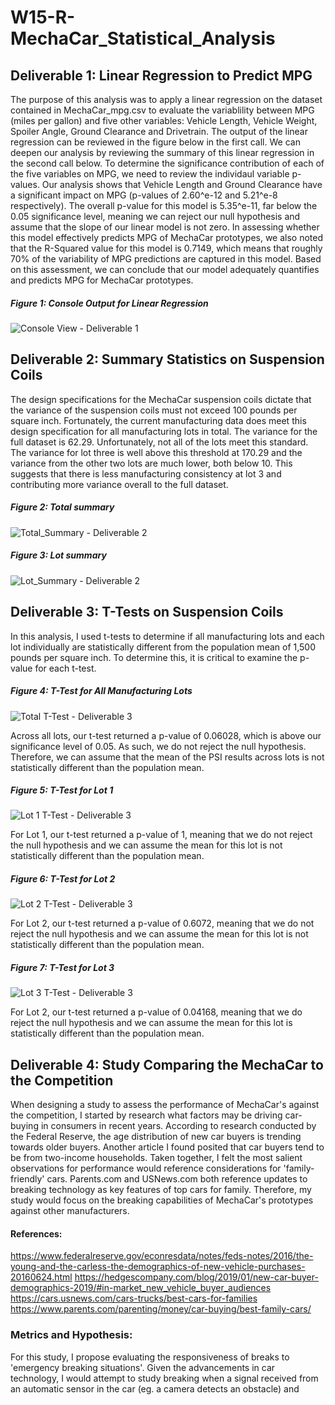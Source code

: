 # W15-R-MechaCar_Statistical_Analysis

## Deliverable 1: Linear Regression to Predict MPG
The purpose of this analysis was to apply a linear regression on the dataset contained in MechaCar_mpg.csv to evaluate the variablility between MPG (miles per gallon) and five other variables: Vehicle Length, Vehicle Weight, Spoiler Angle, Ground Clearance and Drivetrain. The output of the linear regression can be reviewed in the figure below in the first call. We can deepen our analysis by reviewing the summary of this linear regression in the second call below. To determine the significance contribution of each of the five variables on MPG, we need to review the individaul variable p-values. Our analysis shows that Vehicle Length and Ground Clearance have a significant impact on MPG (p-values of 2.60^e-12 and 5.21^e-8 respectively). The overall p-value for this model is 5.35^e-11, far below the 0.05 significance level, meaning we can reject our null hypothesis and assume that the slope of our linear model is not zero. In assessing whether this model effectively predicts MPG of MechaCar prototypes, we also noted that the R-Squared value for this model is 0.7149, which means that roughly 70% of the variability of MPG predictions are captured in this model. Based on this assessment, we can conclude that our model adequately quantifies and predicts MPG for MechaCar prototypes.

##### Figure 1: Console Output for Linear Regression
![Console View - Deliverable 1](https://user-images.githubusercontent.com/81983110/127785401-c2660833-76fc-424c-9e86-dac244467088.png)

## Deliverable 2: Summary Statistics on Suspension Coils
The design specifications for the MechaCar suspension coils dictate that the variance of the suspension coils must not exceed 100 pounds per square inch. Fortunately, the current manufacturing data does meet this design specification for all manufacturing lots in total. The variance for the full dataset is 62.29. Unfortunately, not all of the lots meet this standard. The variance for lot three is well above this threshold at 170.29 and the variance from the other two lots are much lower, both below 10. This suggests that there is less manufacturing consistency at lot 3 and contributing more variance overall to the full dataset. 

##### Figure 2: Total summary
![Total_Summary - Deliverable 2](https://user-images.githubusercontent.com/81983110/127785976-56b506bc-cbba-4817-a3c5-ba767f4b0139.png)

##### Figure 3: Lot summary
![Lot_Summary - Deliverable 2](https://user-images.githubusercontent.com/81983110/127785975-dc57d004-a480-46f1-9487-6905b5006ccf.png)

## Deliverable 3: T-Tests on Suspension Coils
In this analysis, I used t-tests to determine if all manufacturing lots and each lot individually are statistically different from the population mean of 1,500 pounds per square inch. To determine this, it is critical to examine the p-value for each t-test.

##### Figure 4: T-Test for All Manufacturing Lots
![Total T-Test - Deliverable 3](https://user-images.githubusercontent.com/81983110/127787125-c7616bac-8b43-4a7c-865d-61bdf6a3a1b3.png)

Across all lots, our t-test returned a p-value of 0.06028, which is above our significance level of 0.05. As such, we do not reject the null hypothesis. Therefore, we can assume that  the mean of the PSI results across lots is not statistically different than the population mean. 

##### Figure 5: T-Test for Lot 1
![Lot 1 T-Test - Deliverable 3](https://user-images.githubusercontent.com/81983110/127787121-5c034360-eff0-4baa-8714-bb84fb088692.png)

For Lot 1, our t-test returned a p-value of 1, meaning that we do not reject the null hypothesis and we can assume the mean for this lot is not statistically different than the population mean. 

##### Figure 6: T-Test for Lot 2
![Lot 2 T-Test - Deliverable 3](https://user-images.githubusercontent.com/81983110/127787122-125eb6de-455a-4055-997b-4ad63c0f27c2.png)

For Lot 2, our t-test returned a p-value of 0.6072, meaning that we do not reject the null hypothesis and we can assume the mean for this lot is not statistically different than the population mean. 

##### Figure 7: T-Test for Lot 3
![Lot 3 T-Test - Deliverable 3](https://user-images.githubusercontent.com/81983110/127787124-7583af03-33ef-4931-b9d6-6c9cd2e5cd22.png)

For Lot 2, our t-test returned a p-value of 0.04168, meaning that we do reject the null hypothesis and we can assume the mean for this lot is statistically different than the population mean. 

## Deliverable 4: Study Comparing the MechaCar to the Competition
When designing a study to assess the performance of MechaCar's against the competition, I started by research what factors may be driving car-buying in consumers in recent years. According to research conducted by the Federal Reserve, the age distribution of new car buyers is trending towards older buyers. Another article I found posited that car buyers tend to be from two-income households. Taken together, I felt the most salient observations for performance would reference considerations for 'family-friendly' cars. Parents.com and USNews.com both reference updates to breaking technology as key features of top cars for family. Therefore, my study would focus on the breaking capabilities of MechaCar's prototypes against other manufacturers.

#### References:
https://www.federalreserve.gov/econresdata/notes/feds-notes/2016/the-young-and-the-carless-the-demographics-of-new-vehicle-purchases-20160624.html
https://hedgescompany.com/blog/2019/01/new-car-buyer-demographics-2019/#in-market_new_vehicle_buyer_audiences
https://cars.usnews.com/cars-trucks/best-cars-for-families
https://www.parents.com/parenting/money/car-buying/best-family-cars/

### Metrics and Hypothesis:
For this study, I propose evaluating the responsiveness of breaks to 'emergency breaking situations'. Given the advancements in car technology, I would attempt to study breaking when a signal received from an automatic sensor in the car (eg. a camera detects an obstacle) and 


